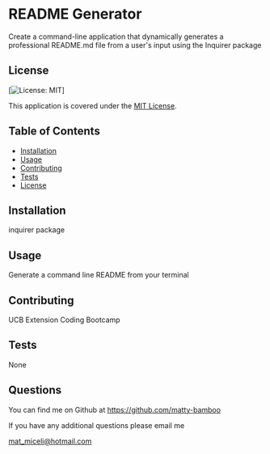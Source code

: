 # README Generator
  Create a command-line application that dynamically generates a professional README.md file from a user's input using the Inquirer package


## License

[![License: MIT](https://img.shields.io/badge/License-MIT-yellow.svg)]

This application is covered under the [MIT License](https://opensource.org/licenses/MIT).


## Table of Contents
- [Installation](#installation)
- [Usage](#usage)
- [Contributing](#contributing)
- [Tests](#tests)
- [License](#questions)

## Installation
inquirer package

## Usage
Generate a command line README from your terminal

## Contributing
UCB Extension Coding Bootcamp

## Tests
None

## Questions
You can find me on Github at https://github.com/matty-bamboo
>
If you have any additional questions please email me
>  
mat_miceli@hotmail.com

